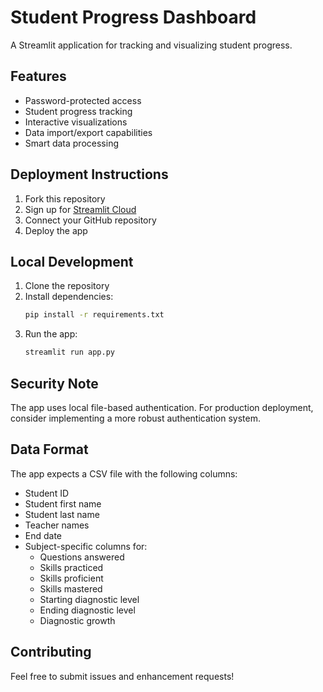 # Student Progress Dashboard

A Streamlit application for tracking and visualizing student progress.

## Features

- Password-protected access
- Student progress tracking
- Interactive visualizations
- Data import/export capabilities
- Smart data processing

## Deployment Instructions

1. Fork this repository
2. Sign up for [Streamlit Cloud](https://streamlit.io/cloud)
3. Connect your GitHub repository
4. Deploy the app

## Local Development

1. Clone the repository
2. Install dependencies:
   ```bash
   pip install -r requirements.txt
   ```
3. Run the app:
   ```bash
   streamlit run app.py
   ```

## Security Note

The app uses local file-based authentication. For production deployment, consider implementing a more robust authentication system.

## Data Format

The app expects a CSV file with the following columns:
- Student ID
- Student first name
- Student last name
- Teacher names
- End date
- Subject-specific columns for:
  - Questions answered
  - Skills practiced
  - Skills proficient
  - Skills mastered
  - Starting diagnostic level
  - Ending diagnostic level
  - Diagnostic growth

## Contributing

Feel free to submit issues and enhancement requests! 